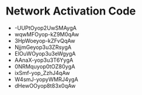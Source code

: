 # Network Activation Code
* -UUPtOyop2UwSMAygA
* wqwMFOyop-kZ9M0qAw
* 3HpWoeyop-kZFvQqAw
* NjjmGeyop3u3ZRsygA
* ElOuWOyop3u3eWgygA
* AAnaX-yop3u3T6YygA
* 0NRMquyop0tOZ80ygA
* ixSmf-yop_ZzhJ4qAw
* W4smJ-yopyWMRJ4ygA
* dHewOOyop8t83x0qAw